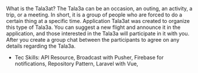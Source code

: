 What is the Tala3at? The Tala3a can be an occasion, an outing, an activity, a trip, or a meeting.
In short, it is a group of people who are forced to do a certain thing at a specific time.
Application Tala3at was created to organize this type of Tala3a. You can suggest a new flight and announce it in the application, and those interested in the Tala3a will participate in it with you.
After you create a group chat between the participants to agree on any details regarding the Tala3a.
- Tec Skills:
    API Resource,
    Broadcast with Pusher,
    Firebase for notifications,
    Repository Pattern, 
    Laravel with Vue, 
